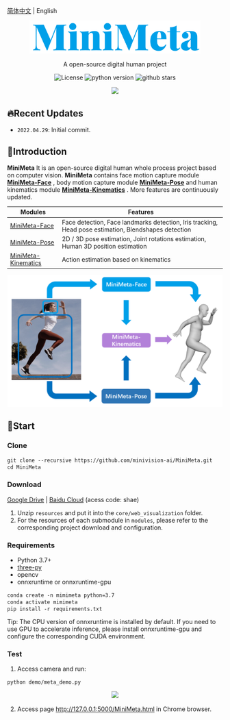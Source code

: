 [简体中文](README.md) | English

<div align="center">
  <img src="docs/images/title.png" width = "400" />

A open-source digital human project

![License](https://img.shields.io/badge/license-MIT-blue.svg)
![python version](https://img.shields.io/badge/python-3.7+-orange.svg)
![github stars](https://img.shields.io/github/stars/minivision-ai/MiniMeta.svg?style=flat)

</div>
<div align="center">
  <img src="docs/images/whole_body.gif" width = "400" />
</div>

## 🔥Recent Updates
- `2022.04.29`: Initial commit.

## 📝Introduction
**MiniMeta** It is an open-source digital human whole process project based on computer vision. **MiniMeta** contains face motion capture module [**MiniMeta-Face**](https://github.com/minivision-ai/MiniMeta-Face) , body motion capture module [**MiniMeta-Pose**](https://github.com/minivision-ai/MiniMeta-Pose) and human kinematics module [**MiniMeta-Kinematics**](https://github.com/minivision-ai/MiniMeta-Kinematics) . More features are continuously updated.

|Modules|Features|
|---|---|
|[MiniMeta-Face](https://github.com/minivision-ai/MiniMeta-Face) |Face detection, Face landmarks detection, Iris tracking, Head pose estimation, Blendshapes detection|
|[MiniMeta-Pose](https://github.com/minivision-ai/MiniMeta-Pose) |2D / 3D pose estimation, Joint rotations estimation, Human 3D position estimation|
|[MiniMeta-Kinematics](https://github.com/minivision-ai/MiniMeta-Kinematics) |Action estimation based on kinematics|

<div align="center">
  <img src="docs/images/pipeline.png" width = "600" />
</div>  

## 🚀Start

### Clone
```
git clone --recursive https://github.com/minivision-ai/MiniMeta.git
cd MiniMeta
```

### Download
[Google Drive](https://drive.google.com/file/d/1bJTglr6NaDlCA-YR1s1o_sCvTYJNmeqQ/view?usp=sharing) | [Baidu Cloud](https://pan.baidu.com/s/10dpwX76bP8JC76cp-DwjKA) (acess code: shae)

1. Unzip `resources` and put it into the `core/web_visualization` folder.
2. For the resources of each submodule in `modules`, please refer to the corresponding project download and configuration.

### Requirements
- Python 3.7+
- [three-py](https://github.com/panxinmiao/three-py)
- opencv
- onnxruntime or onnxruntime-gpu

```
conda create -n mimimeta python=3.7
conda activate mimimeta
pip install -r requirements.txt
```

Tip: The CPU version of onnxruntime is installed by default. If you need to use GPU to accelerate inference, please install onnxruntime-gpu and configure the corresponding CUDA environment.

### Test
1. Access camera and run:
```
python demo/meta_demo.py
```
<div align="center">
  <img src="docs/images/upper_body.gif" width = "400" />
</div>

2. Access page http://127.0.0.1:5000/MiniMeta.html in Chrome browser.
